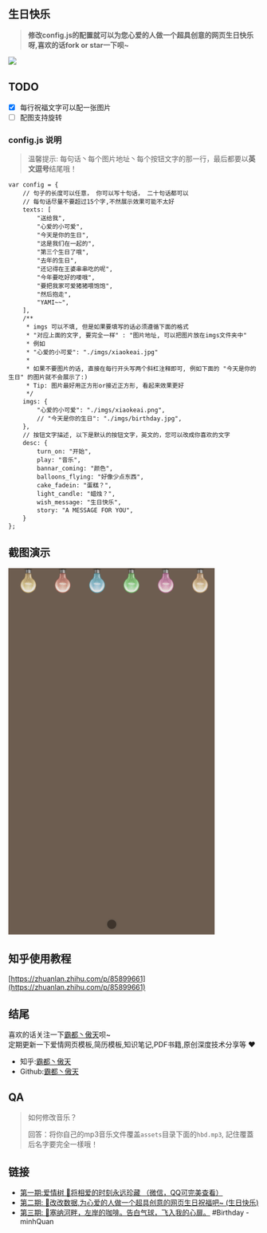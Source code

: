 ## 生日快乐

> <b>修改config.js的配置就可以为您心爱的人做一个超具创意的网页生日快乐呀,喜欢的话fork or star一下呗~</b>

<img src="https://github.com/AJLoveChina/loveBalloon/blob/master/static/github-star.png" />

## TODO
* [x] 每行祝福文字可以配一张图片
* [ ] 配图支持旋转

### config.js 说明
> 温馨提示: 每句话丶每个图片地址丶每个按钮文字的那一行，最后都要以**英文逗号**结尾哦！
```text
var config = {
    // 句子的长度可以任意， 你可以写十句话， 二十句话都可以
    // 每句话尽量不要超过15个字,不然展示效果可能不太好
    texts: [
        "送给我",
        "心爱的小可爱",
        "今天是你的生日",
        "这是我们在一起的",
        "第三个生日了哦",
        "去年的生日",
        "还记得在王婆串串吃的呢",
        "今年要吃好的喽哦",
        "要把我家可爱猪猪喂饱饱",
        "然后抱走",
        "YAMI~~",
    ],
    /**
     * imgs 可以不填, 但是如果要填写的话必须遵循下面的格式
     * "对应上面的文字, 要完全一样" : "图片地址, 可以把图片放在imgs文件夹中"
     * 例如
     * "心爱的小可爱": "./imgs/xiaokeai.jpg"
     *
     * 如果不要图片的话, 直接在每行开头写两个斜杠注释即可, 例如下面的 "今天是你的生日" 的图片就不会展示了:)
     * Tip: 图片最好用正方形or接近正方形, 看起来效果更好
     */
    imgs: {
        "心爱的小可爱": "./imgs/xiaokeai.png",
        // "今天是你的生日": "./imgs/birthday.jpg",
    },
    // 按钮文字描述, 以下是默认的按钮文字，英文的，您可以改成你喜欢的文字
    desc: {
        turn_on: "开始",
        play: "音乐",
        bannar_coming: "颜色",
        balloons_flying: "好像少点东西",
        cake_fadein: "蛋糕？",
        light_candle: "蜡烛？",
        wish_message: "生日快乐",
        story: "A MESSAGE FOR YOU",
    }
};
```


## 截图演示
<img src="./assets/birthday-demo2.gif"/>

## 知乎使用教程
[https://zhuanlan.zhihu.com/p/85899661](https://zhuanlan.zhihu.com/p/85899661)

## 结尾
喜欢的话关注一下[霸都丶傲天](https://github.com/ajlovechina)呗~  \
定期更新一下爱情网页模板,简历模板,知识笔记,PDF书籍,原创深度技术分享等 :heart:

* 知乎:[霸都丶傲天](https://www.zhihu.com/people/AJLoveChina)
* Github:[霸都丶傲天](https://github.com/ajlovechina)

## QA
> 如何修改音乐？
> 
> 回答：将你自己的mp3音乐文件覆盖`assets`目录下面的`hbd.mp3`, 記住覆蓋后名字要完全一樣哦！


## 链接
* [第一期:爱情树 🌴将相爱的时刻永远珍藏 （微信，QQ可完美查看）](https://github.com/AJLoveChina/LoveTree)
* [第二期: :cake:改改数据,为心爱的人做一个超具创意的网页生日祝福吧~ (生日快乐)](https://github.com/AJLoveChina/birthday)
* [第三期: :balloon:塞纳河畔，左岸的咖啡。告白气球，飞入我的心扉。](https://github.com/AJLoveChina/loveBalloon)
#Birthday - minhQuan

